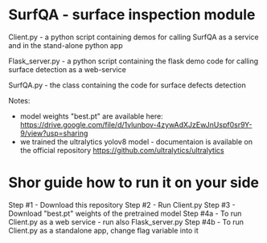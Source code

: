 # SurfQA - surface inspection module

Client.py - a python script containing demos for calling SurfQA as a service and in the stand-alone python app

Flask_server.py - a python script containing the flask demo code for calling surface detection as a web-service

SurfQA.py - the class containing the code for surface defects detection




Notes: 
* model weights "best.pt" are available here: https://drive.google.com/file/d/1vlunbov-4zywAdXJzEwJnUspf0sr9Y-9/view?usp=sharing 
* we trained the ultralytics yolov8 model - documentaion is available on the official repository https://github.com/ultralytics/ultralytics

# Shor guide how to run it on your side

Step #1 - Download this repository
Step #2 - Run Client.py
Step #3 - Download "best.pt" weights of the pretrained model
Step #4a - To run Client.py as a web service - run also Flask_server.py 
Step #4b - To run Client.py as a standalone app, change flag variable into it
